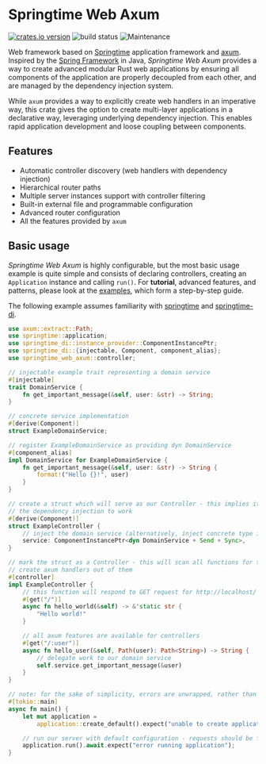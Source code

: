 # Springtime Web Axum

[![crates.io version](https://img.shields.io/crates/v/springtime-web-axum.svg)](https://crates.io/crates/springtime-web-axum)
![build status](https://github.com/krojew/springtime/actions/workflows/rust.yml/badge.svg)
![Maintenance](https://img.shields.io/maintenance/yes/2023)

Web framework based on [Springtime](https://crates.io/crates/springtime)
application framework and [axum](https://crates.io/crates/axum). Inspired by the
[Spring Framework](https://spring.io/) in Java, *Springtime Web Axum* provides a
way to create advanced modular Rust web applications by ensuring all components
of the application are properly decoupled from each other, and are managed by
the dependency injection system.

While `axum` provides a way to explicitly create web handlers in an imperative
way, this crate gives the option to create multi-layer applications in a 
declarative way, leveraging underlying dependency injection. This enables rapid
application development and loose coupling between components.

## Features

* Automatic controller discovery (web handlers with dependency injection)
* Hierarchical router paths
* Multiple server instances support with controller filtering
* Built-in external file and programmable configuration
* Advanced router configuration
* All the features provided by `axum`

## Basic usage

*Springtime Web Axum* is highly configurable, but the most basic usage example
is quite simple and consists of declaring controllers, creating an `Application`
instance and calling `run()`. For **tutorial**, advanced features, and patterns,
please look at the [examples](https://github.com/krojew/springtime/tree/master/springtime-web-axum/examples),
which form a step-by-step guide.

The following example assumes familiarity with 
[springtime](https://crates.io/crates/springtime) and 
[springtime-di](https://crates.io/crates/springtime-di).

```rust
use axum::extract::Path;
use springtime::application;
use springtime_di::instance_provider::ComponentInstancePtr;
use springtime_di::{injectable, Component, component_alias};
use springtime_web_axum::controller;

// injectable example trait representing a domain service
#[injectable]
trait DomainService {
    fn get_important_message(&self, user: &str) -> String;
}

// concrete service implementation
#[derive(Component)]
struct ExampleDomainService;

// register ExampleDomainService as providing dyn DomainService
#[component_alias]
impl DomainService for ExampleDomainService {
    fn get_important_message(&self, user: &str) -> String {
        format!("Hello {}!", user)
    }
}

// create a struct which will serve as our Controller - this implies it needs to be a Component for
// the dependency injection to work
#[derive(Component)]
struct ExampleController {
    // inject the domain service (alternatively, inject concrete type instead of a trait)
    service: ComponentInstancePtr<dyn DomainService + Send + Sync>,
}

// mark the struct as a Controller - this will scan all functions for the controller attributes and
// create axum handlers out of them
#[controller]
impl ExampleController {
    // this function will respond to GET request for http://localhost/ (or any network interface)
    #[get("/")]
    async fn hello_world(&self) -> &'static str {
        "Hello world!"
    }

    // all axum features are available for controllers
    #[get("/:user")]
    async fn hello_user(&self, Path(user): Path<String>) -> String {
        // delegate work to our domain service
        self.service.get_important_message(&user)
    }
}

// note: for the sake of simplicity, errors are unwrapped, rather than gracefully handled
#[tokio::main]
async fn main() {
    let mut application =
        application::create_default().expect("unable to create application");

    // run our server with default configuration - requests should be forwarded to ExampleController
    application.run().await.expect("error running application");
}
```
